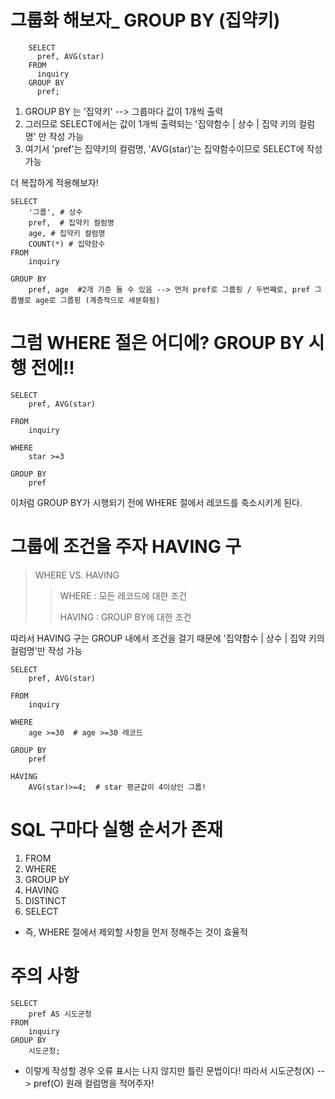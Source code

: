 # 그룹화 해보자_ GROUP BY (집약키)


```
    SELECT
      pref, AVG(star)
    FROM 
      inquiry
    GROUP BY
      pref;
```


1. GROUP BY 는 '집약키' --> 그룹마다 값이 1개씩 출력
2. 그러므로 SELECT에서는 값이 1개씩 출력되는 '집약함수 | 상수 | 집약 키의 컬럼명' 만 작성 가능
3. 여기서 'pref'는 집약키의 컬럼명, 'AVG(star)'는 집약함수이므로 SELECT에 작성 가능


더 복잡하게 적용해보자!


```
SELECT
    '그룹', # 상수
    pref,  # 집약키 컬럼명
    age, # 집약키 컬럼명
    COUNT(*) # 집약함수
FROM
    inquiry

GROUP BY
    pref, age  #2개 기준 둘 수 있음 --> 먼저 pref로 그룹핑 / 두번쨰로, pref 그룹별로 age로 그룹핑 (계층적으로 세분화됨)
```

# 그럼 WHERE 절은 어디에? GROUP BY 시행 전에!!


```
SELECT
    pref, AVG(star)

FROM
    inquiry

WHERE
    star >=3

GROUP BY
    pref  
```


이처럼 GROUP BY가 시행되기 전에 WHERE 절에서 레코드를 축소시키게 된다. 


# 그룹에 조건을 주자 HAVING 구


> WHERE VS. HAVING
>> WHERE : 모든 레코드에 대한 조건
>>
>> 
>> HAVING : GROUP BY에 대한 조건


따라서 HAVING 구는 GROUP 내에서 조건을 걸기 때문에 '집약함수 | 상수 | 집약 키의 컬럼명'만 작성 가능

    
```
SELECT
    pref, AVG(star)

FROM
    inquiry

WHERE
    age >=30  # age >=30 레코드 

GROUP BY
    pref

HAVING
    AVG(star)>=4;  # star 평균값이 4이상인 그룹!
```


# SQL 구마다 실행 순서가 존재 
1. FROM
2. WHERE
3. GROUP bY
4. HAVING
5. DISTINCT
6. SELECT


- 즉, WHERE 절에서 제외할 사항을 먼저 정해주는 것이 효율적


# 주의 사항
```
SELECT
    pref AS 시도군청
FROM
    inquiry
GROUP BY
    시도군청;
```
- 이렇게 작성할 경우 오류 표시는 나지 않지만 틀린 문법이다! 따라서 시도군청(X) --> pref(O) 원래 컬럼명을 적어주자!
